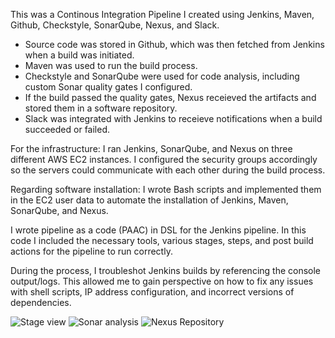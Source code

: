 This was a Continous Integration Pipeline I created using Jenkins, Maven, Github, Checkstyle, SonarQube, Nexus, and Slack.  
- Source code was stored in Github, which was then fetched from Jenkins when a build was initiated.
- Maven was used to run the build process. 
- Checkstyle and SonarQube were used for code analysis, including custom Sonar quality gates I configured. 
- If the build passed the quality gates, Nexus receieved the artifacts and stored them in a software repository. 
- Slack was integrated with Jenkins to receieve notifications when a build succeeded or failed.

For the infrastructure: I ran Jenkins, SonarQube, and Nexus on three different AWS EC2 instances. I configured the security groups accordingly so the servers could communicate with each other during the build process. 

Regarding software installation: I wrote Bash scripts and implemented them in the EC2 user data to automate the installation of Jenkins, Maven, SonarQube, and Nexus. 

I wrote pipeline as a code (PAAC) in DSL for the Jenkins pipeline.  In this code I included the necessary tools, various stages, steps, and post build actions for the pipeline to run correctly. 

During the process, I troubleshot Jenkins builds by referencing the console output/logs.  This allowed me to gain perspective on how to fix any issues with shell scripts, IP address configuration, and incorrect versions of dependencies. 

![Stage view](https://user-images.githubusercontent.com/95970840/217977719-91bb576b-c1d5-4d78-a5a7-eb702794b681.png)
![Sonar analysis](https://user-images.githubusercontent.com/95970840/217977739-0db24f44-73ec-452d-9644-c7229f425828.png)
![Nexus Repository](https://user-images.githubusercontent.com/95970840/217977761-25c4f8e7-686d-4371-b4b8-3ff437f395ae.png)

